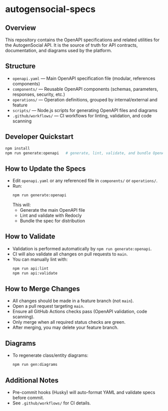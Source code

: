# autogensocial-specs

## Overview
This repository contains the OpenAPI specifications and related utilities for the AutogenSocial API. It is the source of truth for API contracts, documentation, and diagrams used by the platform.

## Structure
- `openapi.yaml` — Main OpenAPI specification file (modular, references components)
- `components/` — Reusable OpenAPI components (schemas, parameters, responses, security, etc.)
- `operations/` — Operation definitions, grouped by internal/external and feature
- `scripts/` — Node.js scripts for generating OpenAPI files and diagrams
- `.github/workflows/` — CI workflows for linting, validation, and code scanning

## Developer Quickstart
```bash
npm install
npm run generate:openapi   # generate, lint, validate, and bundle OpenAPI spec
```

## How to Update the Specs
- Edit `openapi.yaml` or any referenced file in `components/` or `operations/`.
- Run:
  ```bash
  npm run generate:openapi
  ```
  This will:
  - Generate the main OpenAPI file
  - Lint and validate with Redocly
  - Bundle the spec for distribution

## How to Validate
- Validation is performed automatically by `npm run generate:openapi`.
- CI will also validate all changes on pull requests to `main`.
- You can manually lint with:
  ```bash
  npm run api:lint
  npm run api:validate
  ```

## How to Merge Changes
- All changes should be made in a feature branch (not `main`).
- Open a pull request targeting `main`.
- Ensure all GitHub Actions checks pass (OpenAPI validation, code scanning).
- Only merge when all required status checks are green.
- After merging, you may delete your feature branch.

## Diagrams
- To regenerate class/entity diagrams:
  ```bash
  npm run gen:diagrams
  ```

## Additional Notes
- Pre-commit hooks (Husky) will auto-format YAML and validate specs before commit.
- See `.github/workflows/` for CI details.
